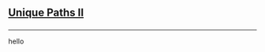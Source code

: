 <h2><a href="https://leetcode.com/problems/unique-paths-ii/submissions/894892133/">Unique Paths II</a></h2><h3></h3><hr>hello